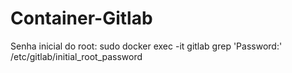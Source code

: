 # Container-Gitlab

Senha inicial do root:
sudo docker exec -it gitlab grep 'Password:' /etc/gitlab/initial_root_password
